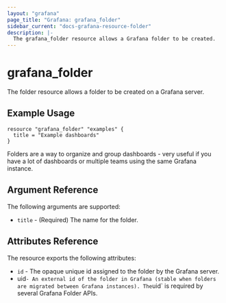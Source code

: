 ```yaml
---
layout: "grafana"
page_title: "Grafana: grafana_folder"
sidebar_current: "docs-grafana-resource-folder"
description: |-
  The grafana_folder resource allows a Grafana folder to be created.
---
```


# grafana\_folder

The folder resource allows a folder to be created on a Grafana server.

## Example Usage

```hcl
resource "grafana_folder" "examples" {
  title = "Example dashboards"
}
```

Folders are a way to organize and group dashboards - very useful if you
have a lot of dashboards or multiple teams using the same Grafana instance.

## Argument Reference

The following arguments are supported:

* `title` - (Required) The name for the folder.

## Attributes Reference

The resource exports the following attributes:

* `id` - The opaque unique id assigned to the folder by the Grafana
  server.
* uid` - An external id of the folder in Grafana (stable when folders are
  migrated between Grafana instances). The `uid` is required by several Grafana
  Folder APIs.
